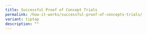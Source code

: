 ```yaml
---
title: Successful Proof of Concept Trials
permalink: /how-it-works/successful-proof-of-concepts-trials/
variant: tiptap
description: ""
---
```

